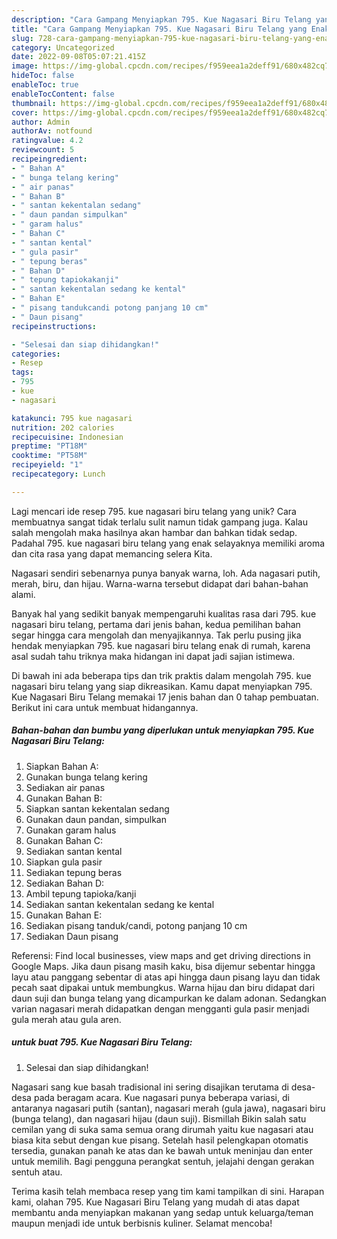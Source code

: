```yaml
---
description: "Cara Gampang Menyiapkan 795. Kue Nagasari Biru Telang yang Enak"
title: "Cara Gampang Menyiapkan 795. Kue Nagasari Biru Telang yang Enak"
slug: 728-cara-gampang-menyiapkan-795-kue-nagasari-biru-telang-yang-enak
category: Uncategorized
date: 2022-09-08T05:07:21.415Z
image: https://img-global.cpcdn.com/recipes/f959eea1a2deff91/680x482cq70/795-kue-nagasari-biru-telang-foto-resep-utama.jpg
hideToc: false
enableToc: true
enableTocContent: false
thumbnail: https://img-global.cpcdn.com/recipes/f959eea1a2deff91/680x482cq70/795-kue-nagasari-biru-telang-foto-resep-utama.jpg
cover: https://img-global.cpcdn.com/recipes/f959eea1a2deff91/680x482cq70/795-kue-nagasari-biru-telang-foto-resep-utama.jpg
author: Admin
authorAv: notfound
ratingvalue: 4.2
reviewcount: 5
recipeingredient:
- " Bahan A"
- " bunga telang kering"
- " air panas"
- " Bahan B"
- " santan kekentalan sedang"
- " daun pandan simpulkan"
- " garam halus"
- " Bahan C"
- " santan kental"
- " gula pasir"
- " tepung beras"
- " Bahan D"
- " tepung tapiokakanji"
- " santan kekentalan sedang ke kental"
- " Bahan E"
- " pisang tandukcandi potong panjang 10 cm"
- " Daun pisang"
recipeinstructions:

- "Selesai dan siap dihidangkan!"
categories:
- Resep
tags:
- 795
- kue
- nagasari

katakunci: 795 kue nagasari 
nutrition: 202 calories
recipecuisine: Indonesian
preptime: "PT18M"
cooktime: "PT58M"
recipeyield: "1"
recipecategory: Lunch

---
```





Lagi mencari ide resep 795. kue nagasari biru telang yang unik? Cara membuatnya sangat tidak terlalu sulit namun tidak gampang juga. Kalau salah mengolah maka hasilnya akan hambar dan bahkan tidak sedap. Padahal 795. kue nagasari biru telang yang enak selayaknya memiliki aroma dan cita rasa yang dapat memancing selera Kita.





Nagasari sendiri sebenarnya punya banyak warna, loh. Ada nagasari putih, merah, biru, dan hijau. Warna-warna tersebut didapat dari bahan-bahan alami.

Banyak hal yang sedikit banyak mempengaruhi kualitas rasa dari 795. kue nagasari biru telang, pertama dari jenis bahan, kedua pemilihan bahan segar hingga cara mengolah dan menyajikannya. Tak perlu pusing jika hendak menyiapkan 795. kue nagasari biru telang enak di rumah, karena asal sudah tahu triknya maka hidangan ini dapat jadi sajian istimewa.






Di bawah ini ada beberapa tips dan trik praktis dalam mengolah 795. kue nagasari biru telang yang siap dikreasikan. Kamu dapat menyiapkan 795. Kue Nagasari Biru Telang memakai 17 jenis bahan dan 0 tahap pembuatan. Berikut ini cara untuk membuat hidangannya.

<!--inarticleads1-->

##### Bahan-bahan dan bumbu yang diperlukan untuk menyiapkan 795. Kue Nagasari Biru Telang:

1. Siapkan  Bahan A:
1. Gunakan  bunga telang kering
1. Sediakan  air panas
1. Gunakan  Bahan B:
1. Siapkan  santan kekentalan sedang
1. Gunakan  daun pandan, simpulkan
1. Gunakan  garam halus
1. Gunakan  Bahan C:
1. Sediakan  santan kental
1. Siapkan  gula pasir
1. Sediakan  tepung beras
1. Sediakan  Bahan D:
1. Ambil  tepung tapioka/kanji
1. Sediakan  santan kekentalan sedang ke kental
1. Gunakan  Bahan E:
1. Sediakan  pisang tanduk/candi, potong panjang 10 cm
1. Sediakan  Daun pisang


Referensi: Find local businesses, view maps and get driving directions in Google Maps. Jika daun pisang masih kaku, bisa dijemur sebentar hingga layu atau panggang sebentar di atas api hingga daun pisang layu dan tidak pecah saat dipakai untuk membungkus. Warna hijau dan biru didapat dari daun suji dan bunga telang yang dicampurkan ke dalam adonan. Sedangkan varian nagasari merah didapatkan dengan mengganti gula pasir menjadi gula merah atau gula aren. 

<!--inarticleads2-->

#####  untuk buat 795. Kue Nagasari Biru Telang:


1. Selesai dan siap dihidangkan!

Nagasari sang kue basah tradisional ini sering disajikan terutama di desa-desa pada beragam acara. Kue nagasari punya beberapa variasi, di antaranya nagasari putih (santan), nagasari merah (gula jawa), nagasari biru (bunga telang), dan nagasari hijau (daun suji). Bismillah Bikin salah satu cemilan yang di suka sama semua orang dirumah yaitu kue nagasari atau biasa kita sebut dengan kue pisang. Setelah hasil pelengkapan otomatis tersedia, gunakan panah ke atas dan ke bawah untuk meninjau dan enter untuk memilih. Bagi pengguna perangkat sentuh, jelajahi dengan gerakan sentuh atau. 

Terima kasih telah membaca resep yang tim kami tampilkan di sini. Harapan kami, olahan 795. Kue Nagasari Biru Telang yang mudah di atas dapat membantu anda menyiapkan makanan yang sedap untuk keluarga/teman maupun menjadi ide untuk berbisnis kuliner. Selamat mencoba!
